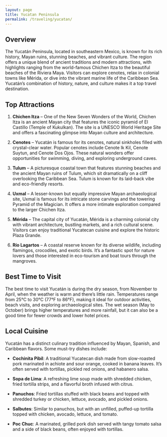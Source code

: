 ```yaml
---
layout: page
title: Yucatan Peninsula
permalink: /traveling/yucatan/
---
```

<style>
.page-header {
    background-image: url('https://github.com/user-attachments/assets/06e8b13d-788f-4537-851f-cbf90b72cad8');
    background-size: cover; /* Ensures the image covers the entire header */
    background-position: center; /* Centers the image */
    height: 300px; /* Adjust the height as necessary */
    display: flex;
    align-items: center;
    justify-content: center;
    color: white; /* Adjust text color */
    text-shadow: 2px 2px 4px rgba(0, 0, 0, 0.7); /* Optional shadow for text readability */
}
</style>
## Overview
The Yucatán Peninsula, located in southeastern Mexico, is known for its rich history, Mayan ruins, stunning beaches, and vibrant culture. The region offers a unique blend of ancient traditions and modern attractions, with highlights ranging from the world-famous Chichen Itza to the beautiful beaches of the Riviera Maya. Visitors can explore cenotes, relax in colonial towns like Mérida, or dive into the vibrant marine life of the Caribbean Sea. Yucatán’s combination of history, nature, and culture makes it a top travel destination.

## Top Attractions
1. **Chichen Itza** – One of the New Seven Wonders of the World, Chichen Itza is an ancient Mayan city that features the iconic pyramid of El Castillo (Temple of Kukulkan). The site is a UNESCO World Heritage Site and offers a fascinating glimpse into Mayan culture and architecture.

2. **Cenotes** – Yucatán is famous for its cenotes, natural sinkholes filled with crystal-clear water. Popular cenotes include Cenote Ik Kil, Cenote Suytun, and Cenote Dos Ojos. These natural wonders offer opportunities for swimming, diving, and exploring underground caves.

3. **Tulum** – A picturesque coastal town that features stunning beaches and the ancient Mayan ruins of Tulum, which sit dramatically on a cliff overlooking the Caribbean Sea. Tulum is known for its laid-back vibe and eco-friendly resorts.

4. **Uxmal** – A lesser-known but equally impressive Mayan archaeological site, Uxmal is famous for its intricate stone carvings and the towering Pyramid of the Magician. It offers a more intimate exploration compared to the larger Chichen Itza.

5. **Mérida** – The capital city of Yucatán, Mérida is a charming colonial city with vibrant architecture, bustling markets, and a rich cultural scene. Visitors can enjoy traditional Yucatecan cuisine and explore the historic Plaza Grande.

6. **Río Lagartos** – A coastal reserve known for its diverse wildlife, including flamingos, crocodiles, and exotic birds. It’s a fantastic spot for nature lovers and those interested in eco-tourism and boat tours through the mangroves.

## Best Time to Visit
The best time to visit Yucatán is during the dry season, from November to April, when the weather is warm and there’s little rain. Temperatures range from 25°C to 30°C (77°F to 86°F), making it ideal for outdoor activities, beach visits, and exploring archaeological sites. The wet season (May to October) brings higher temperatures and more rainfall, but it can also be a good time for fewer crowds and lower hotel prices. 

## Local Cuisine
Yucatán has a distinct culinary tradition influenced by Mayan, Spanish, and Caribbean flavors. Some must-try dishes include:

- **Cochinita Pibil**: A traditional Yucatecan dish made from slow-roasted pork marinated in achiote and sour orange, cooked in banana leaves. It’s often served with tortillas, pickled red onions, and habanero salsa.

- **Sopa de Lima**: A refreshing lime soup made with shredded chicken, fried tortilla strips, and a flavorful broth infused with citrus.

- **Panuchos**: Fried tortillas stuffed with black beans and topped with shredded turkey or chicken, lettuce, avocado, and pickled onions.

- **Salbutes**: Similar to panuchos, but with an unfilled, puffed-up tortilla topped with chicken, avocado, lettuce, and tomato.

- **Poc Chuc**: A marinated, grilled pork dish served with tangy tomato salsa and a side of black beans, often enjoyed with tortillas.


